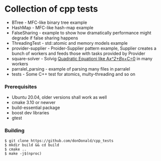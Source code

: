 # Collection of cpp tests
* BTree - MFC-like binary tree example
* HashMap - MFC-like hash-map example
* FalseSharing - example to show how dramatically performance might degrade if false sharing happens
* ThreadingTest - std::atomic and memory models example
* provider-supplier - Proider-Supplier pattern example, Supplier creates a bunch of workers and feeds those with tasks provided by Provider
* square-solver - Solvig [Quadratic Equationi like A*x^2+B*x+C=0](https://en.wikipedia.org/wiki/Quadratic_equation) in many workers
* parralel_parsing - example of parsing many files in parralel
* tests - Some C++ test for atomics, multy-threading and so on




### Prerequisites
* Ubuntu 20.04, older versions shall work as well
* cmake 3.10 or newver
* build-essential package
* boost dev libraries
* gtest




### Building
```
$ git clone https://github.com/donDonald/cpp_tests
$ mkdir build && cd build
$ cmake ..
$ make -j$(nproc)
```

